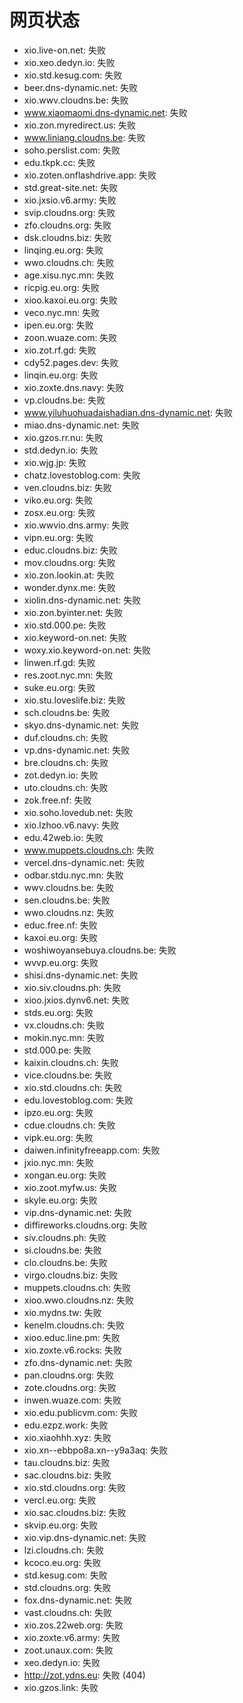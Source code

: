 # 网页状态
- xio.live-on.net: 失败
- xio.xeo.dedyn.io: 失败
- xio.std.kesug.com: 失败
- beer.dns-dynamic.net: 失败
- xio.wwv.cloudns.be: 失败
- www.xiaomaomi.dns-dynamic.net: 失败
- xio.zon.myredirect.us: 失败
- www.liniang.cloudns.be: 失败
- soho.perslist.com: 失败
- edu.tkpk.cc: 失败
- xio.zoten.onflashdrive.app: 失败
- std.great-site.net: 失败
- xio.jxsio.v6.army: 失败
- svip.cloudns.org: 失败
- zfo.cloudns.org: 失败
- dsk.cloudns.biz: 失败
- linqing.eu.org: 失败
- wwo.cloudns.ch: 失败
- age.xisu.nyc.mn: 失败
- ricpig.eu.org: 失败
- xioo.kaxoi.eu.org: 失败
- veco.nyc.mn: 失败
- ipen.eu.org: 失败
- zoon.wuaze.com: 失败
- xio.zot.rf.gd: 失败
- cdy52.pages.dev: 失败
- linqin.eu.org: 失败
- xio.zoxte.dns.navy: 失败
- vp.cloudns.be: 失败
- www.yiluhuohuadaishadian.dns-dynamic.net: 失败
- miao.dns-dynamic.net: 失败
- xio.gzos.rr.nu: 失败
- std.dedyn.io: 失败
- xio.wjg.jp: 失败
- chatz.lovestoblog.com: 失败
- ven.cloudns.biz: 失败
- viko.eu.org: 失败
- zosx.eu.org: 失败
- xio.wwvio.dns.army: 失败
- vipn.eu.org: 失败
- educ.cloudns.biz: 失败
- mov.cloudns.org: 失败
- xio.zon.lookin.at: 失败
- wonder.dynx.me: 失败
- xiolin.dns-dynamic.net: 失败
- xio.zon.byinter.net: 失败
- xio.std.000.pe: 失败
- xio.keyword-on.net: 失败
- woxy.xio.keyword-on.net: 失败
- linwen.rf.gd: 失败
- res.zoot.nyc.mn: 失败
- suke.eu.org: 失败
- xio.stu.loveslife.biz: 失败
- sch.cloudns.be: 失败
- skyo.dns-dynamic.net: 失败
- duf.cloudns.ch: 失败
- vp.dns-dynamic.net: 失败
- bre.cloudns.ch: 失败
- zot.dedyn.io: 失败
- uto.cloudns.ch: 失败
- zok.free.nf: 失败
- xio.soho.lovedub.net: 失败
- xio.lzhoo.v6.navy: 失败
- edu.42web.io: 失败
- www.muppets.cloudns.ch: 失败
- vercel.dns-dynamic.net: 失败
- odbar.stdu.nyc.mn: 失败
- wwv.cloudns.be: 失败
- sen.cloudns.be: 失败
- wwo.cloudns.nz: 失败
- educ.free.nf: 失败
- kaxoi.eu.org: 失败
- woshiwoyansebuya.cloudns.be: 失败
- wvvp.eu.org: 失败
- shisi.dns-dynamic.net: 失败
- xio.siv.cloudns.ph: 失败
- xioo.jxios.dynv6.net: 失败
- stds.eu.org: 失败
- vx.cloudns.ch: 失败
- mokin.nyc.mn: 失败
- std.000.pe: 失败
- kaixin.cloudns.ch: 失败
- vice.cloudns.be: 失败
- xio.std.cloudns.ch: 失败
- edu.lovestoblog.com: 失败
- ipzo.eu.org: 失败
- cdue.cloudns.ch: 失败
- vipk.eu.org: 失败
- daiwen.infinityfreeapp.com: 失败
- jxio.nyc.mn: 失败
- xongan.eu.org: 失败
- xio.zoot.myfw.us: 失败
- skyle.eu.org: 失败
- vip.dns-dynamic.net: 失败
- diffireworks.cloudns.org: 失败
- siv.cloudns.ph: 失败
- si.cloudns.be: 失败
- clo.cloudns.be: 失败
- virgo.cloudns.biz: 失败
- muppets.cloudns.ch: 失败
- xioo.wwo.cloudns.nz: 失败
- xio.mydns.tw: 失败
- kenelm.cloudns.ch: 失败
- xioo.educ.line.pm: 失败
- xio.zoxte.v6.rocks: 失败
- zfo.dns-dynamic.net: 失败
- pan.cloudns.org: 失败
- zote.cloudns.org: 失败
- inwen.wuaze.com: 失败
- xio.edu.publicvm.com: 失败
- edu.ezpz.work: 失败
- xio.xiaohhh.xyz: 失败
- xio.xn--ebbpo8a.xn--y9a3aq: 失败
- tau.cloudns.biz: 失败
- sac.cloudns.biz: 失败
- xio.std.cloudns.org: 失败
- vercl.eu.org: 失败
- xio.sac.cloudns.biz: 失败
- skvip.eu.org: 失败
- xio.vip.dns-dynamic.net: 失败
- lzi.cloudns.ch: 失败
- kcoco.eu.org: 失败
- std.kesug.com: 失败
- std.cloudns.org: 失败
- fox.dns-dynamic.net: 失败
- vast.cloudns.ch: 失败
- xio.zos.22web.org: 失败
- xio.zoxte.v6.army: 失败
- zoot.unaux.com: 失败
- xeo.dedyn.io: 失败
- http://zot.ydns.eu: 失败 (404)
- xio.gzos.link: 失败
